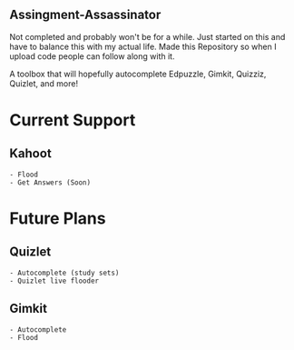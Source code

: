 ## Assingment-Assassinator

Not completed and probably won't be for a while. Just started on this and have to balance this with my actual life. Made this Repository so when I upload code people can follow along with it. 

A toolbox that will hopefully autocomplete Edpuzzle, Gimkit, Quizziz, Quizlet, and more!

# Current Support

  ## Kahoot
    - Flood
    - Get Answers (Soon)

# Future Plans

  ## Quizlet
    - Autocomplete (study sets)
    - Quizlet live flooder
  ## Gimkit
    - Autocomplete
    - Flood
